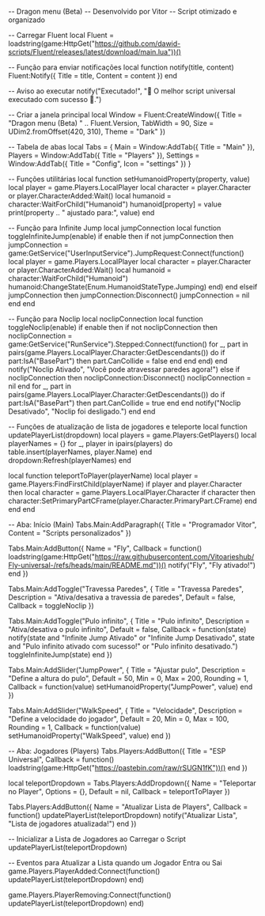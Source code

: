 -- Dragon menu (Beta)
-- Desenvolvido por Vitor
-- Script otimizado e organizado

-- Carregar Fluent
local Fluent = loadstring(game:HttpGet("https://github.com/dawid-scripts/Fluent/releases/latest/download/main.lua"))()

-- Função para enviar notificações
local function notify(title, content)
    Fluent:Notify({ Title = title, Content = content })
end

-- Aviso ao executar
notify("Executado!", "🐉 O melhor script universal executado com sucesso 🐉.")

-- Criar a janela principal
local Window = Fluent:CreateWindow({
    Title = "Dragon menu (Beta) " .. Fluent.Version,
    TabWidth = 90,
    Size = UDim2.fromOffset(420, 310),
    Theme = "Dark"
})

-- Tabela de abas
local Tabs = {
    Main = Window:AddTab({ Title = "Main" }),
    Players = Window:AddTab({ Title = "Players" }),
    Settings = Window:AddTab({ Title = "Config", Icon = "settings" })
}

-- Funções utilitárias
local function setHumanoidProperty(property, value)
    local player = game.Players.LocalPlayer
    local character = player.Character or player.CharacterAdded:Wait()
    local humanoid = character:WaitForChild("Humanoid")
    humanoid[property] = value
    print(property .. " ajustado para:", value)
end

-- Função para Infinite Jump
local jumpConnection
local function toggleInfiniteJump(enable)
    if enable then
        if not jumpConnection then
            jumpConnection = game:GetService("UserInputService").JumpRequest:Connect(function()
                local player = game.Players.LocalPlayer
                local character = player.Character or player.CharacterAdded:Wait()
                local humanoid = character:WaitForChild("Humanoid")
                humanoid:ChangeState(Enum.HumanoidStateType.Jumping)
            end)
        end
    elseif jumpConnection then
        jumpConnection:Disconnect()
        jumpConnection = nil
    end
end

-- Função para Noclip
local noclipConnection
local function toggleNoclip(enable)
    if enable then
        if not noclipConnection then
            noclipConnection = game:GetService("RunService").Stepped:Connect(function()
                for _, part in pairs(game.Players.LocalPlayer.Character:GetDescendants()) do
                    if part:IsA("BasePart") then
                        part.CanCollide = false
                    end
                end
            end)
        end
        notify("Noclip Ativado", "Você pode atravessar paredes agora!")
    else
        if noclipConnection then
            noclipConnection:Disconnect()
            noclipConnection = nil
        end
        for _, part in pairs(game.Players.LocalPlayer.Character:GetDescendants()) do
            if part:IsA("BasePart") then
                part.CanCollide = true
            end
        end
        notify("Noclip Desativado", "Noclip foi desligado.")
    end
end

-- Funções de atualização de lista de jogadores e teleporte
local function updatePlayerList(dropdown)
    local players = game.Players:GetPlayers()
    local playerNames = {}
    for _, player in ipairs(players) do
        table.insert(playerNames, player.Name)
    end
    dropdown:Refresh(playerNames)
end

local function teleportToPlayer(playerName)
    local player = game.Players:FindFirstChild(playerName)
    if player and player.Character then
        local character = game.Players.LocalPlayer.Character
        if character then
            character:SetPrimaryPartCFrame(player.Character.PrimaryPart.CFrame)
        end
    end
end

-- Aba: Início (Main)
Tabs.Main:AddParagraph({ Title = "Programador Vitor", Content = "Scripts personalizados" })

Tabs.Main:AddButton({
    Name = "Fly",
    Callback = function()
        loadstring(game:HttpGet("https://raw.githubusercontent.com/Vitoarieshub/Fly-universal-/refs/heads/main/README.md"))()
        notify("Fly", "Fly ativado!")
    end
})

Tabs.Main:AddToggle("Travessa Paredes", {
    Title = "Travessa Paredes",
    Description = "Ativa/desativa a travessia de paredes",
    Default = false,
    Callback = toggleNoclip
})

Tabs.Main:AddToggle("Pulo infinito", {
    Title = "Pulo infinito",
    Description = "Ativa/desativa o pulo infinito",
    Default = false,
    Callback = function(state)
        notify(state and "Infinite Jump Ativado" or "Infinite Jump Desativado", 
               state and "Pulo infinito ativado com sucesso!" or "Pulo infinito desativado.")
        toggleInfiniteJump(state)
    end
})

Tabs.Main:AddSlider("JumpPower", {
    Title = "Ajustar pulo",
    Description = "Define a altura do pulo",
    Default = 50,
    Min = 0,
    Max = 200,
    Rounding = 1,
    Callback = function(value)
        setHumanoidProperty("JumpPower", value)
    end
})

Tabs.Main:AddSlider("WalkSpeed", {
    Title = "Velocidade",
    Description = "Define a velocidade do jogador",
    Default = 20,
    Min = 0,
    Max = 100,
    Rounding = 1,
    Callback = function(value)
        setHumanoidProperty("WalkSpeed", value)
    end
})

-- Aba: Jogadores (Players)
Tabs.Players:AddButton({
    Title = "ESP Universal",
    Callback = function()
        loadstring(game:HttpGet("https://pastebin.com/raw/rSUGN1fK"))()
    end
})

local teleportDropdown = Tabs.Players:AddDropdown({
    Name = "Teleportar no Player",
    Options = {},
    Default = nil,
    Callback = teleportToPlayer
})

Tabs.Players:AddButton({
    Name = "Atualizar Lista de Players",
    Callback = function()
        updatePlayerList(teleportDropdown)
        notify("Atualizar Lista", "Lista de jogadores atualizada!")
    end
})

-- Inicializar a Lista de Jogadores ao Carregar o Script
updatePlayerList(teleportDropdown)

-- Eventos para Atualizar a Lista quando um Jogador Entra ou Sai
game.Players.PlayerAdded:Connect(function()
    updatePlayerList(teleportDropdown)
end)

game.Players.PlayerRemoving:Connect(function()
    updatePlayerList(teleportDropdown)
end)
